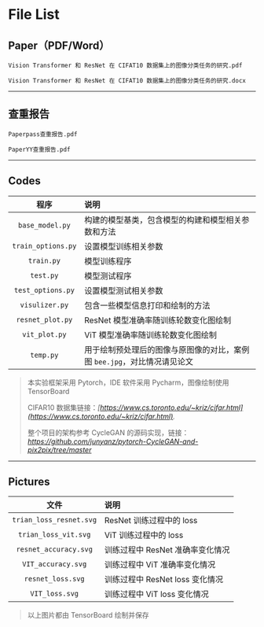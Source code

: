 # File List



## Paper（PDF/Word）

`Vision Transformer 和 ResNet 在 CIFAT10 数据集上的图像分类任务的研究.pdf`  

`Vision Transformer 和 ResNet 在 CIFAT10 数据集上的图像分类任务的研究.docx` 

---

## 查重报告

`Paperpass查重报告.pdf` 

`PaperYY查重报告.pdf` 

---

## Codes

|        程序        | 说明                                                         |
| :----------------: | :----------------------------------------------------------- |
|  `base_model.py`   | 构建的模型基类，包含模型的构建和模型相关参数和方法           |
| `train_options.py` | 设置模型训练相关参数                                         |
|     `train.py`     | 模型训练程序                                                 |
|     `test.py`      | 模型测试程序                                                 |
| `test_options.py`  | 设置模型测试相关参数                                         |
|   `visulizer.py`   | 包含一些模型信息打印和绘制的方法                             |
|  `resnet_plot.py`  | ResNet 模型准确率随训练轮数变化图绘制                        |
|   `vit_plot.py`    | ViT 模型准确率随训练轮数变化图绘制                           |
|     `temp.py`      | 用于绘制预处理后的图像与原图像的对比，案例图 `bee.jpg`，对比情况请见论文 |

> 本实验框架采用 Pytorch，IDE 软件采用 Pycharm，图像绘制使用 TensorBoard
>
> CIFAR10 数据集链接：*[https://www.cs.toronto.edu/~kriz/cifar.html](https://www.cs.toronto.edu/~kriz/cifar.html).* 
>
> 整个项目的架构参考 CycleGAN 的源码实现，链接：*https://github.com/junyanz/pytorch-CycleGAN-and-pix2pix/tree/master*

---

## Pictures

|          文件           | 说明                             |
| :---------------------: | :------------------------------- |
| `trian_loss_resnet.svg` | ResNet 训练过程中的 loss         |
|  `trian_loss_vit.svg`   | ViT 训练过程中的 loss            |
|  `resnet_accuracy.svg`  | 训练过程中 ResNet 准确率变化情况 |
|   `VIT_accuracy.svg`    | 训练过程中 ViT 准确率变化情况    |
|    `resnet_loss.svg`    | 训练过程中 ResNet loss 变化情况  |
|     `VIT_loss.svg`      | 训练过程中 ViT loss 变化情况     |

> 以上图片都由 TensorBoard 绘制并保存
